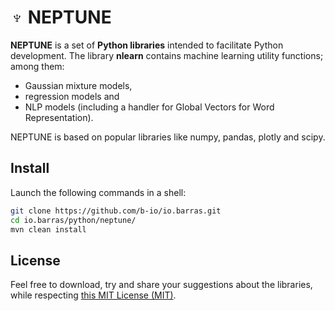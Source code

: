# ♆ NEPTUNE

**NEPTUNE** is a set of **Python libraries** intended to facilitate Python development.
The library **nlearn** contains machine learning utility functions; among them:

* Gaussian mixture models,
* regression models and
* NLP models (including a handler for Global Vectors for Word Representation).

NEPTUNE is based on popular libraries like numpy, pandas, plotly and scipy.

## Install

Launch the following commands in a shell:

~~~bash
git clone https://github.com/b-io/io.barras.git
cd io.barras/python/neptune/
mvn clean install
~~~

## License

Feel free to download, try and share your suggestions about the libraries,
while respecting [this MIT License (MIT)][license].

[license]: <LICENSE>
